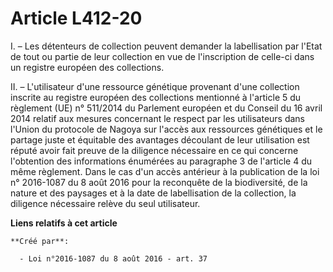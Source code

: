 # Article L412-20

I. – Les détenteurs de collection peuvent demander la labellisation par l'Etat de tout ou partie de leur collection en vue de
l'inscription de celle-ci dans un registre européen des collections.

II. – L'utilisateur d'une ressource génétique provenant d'une collection inscrite au registre européen des collections
mentionné à l'article 5 du règlement (UE) n° 511/2014 du Parlement européen et du Conseil du 16 avril 2014 relatif aux
mesures concernant le respect par les utilisateurs dans l'Union du protocole de Nagoya sur l'accès aux ressources génétiques
et le partage juste et équitable des avantages découlant de leur utilisation est réputé avoir fait preuve de la diligence
nécessaire en ce qui concerne l'obtention des informations énumérées au paragraphe 3 de l'article 4 du même règlement. Dans
le cas d'un accès antérieur à la publication de la loi n° 2016-1087 du 8 août 2016 pour la reconquête de la biodiversité, de
la nature et des paysages et à la date de labellisation de la collection, la diligence nécessaire relève du seul utilisateur.

**Liens relatifs à cet article**

	**Créé par**:

	  - Loi n°2016-1087 du 8 août 2016 - art. 37
